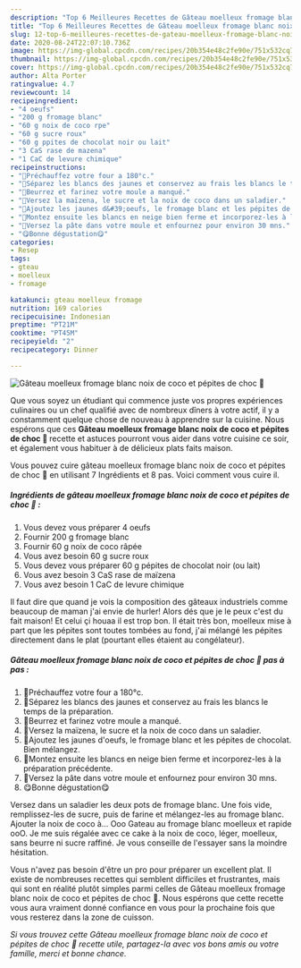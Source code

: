 ```yaml
---
description: "Top 6 Meilleures Recettes de Gâteau moelleux fromage blanc noix de coco et pépites de choc 🍫"
title: "Top 6 Meilleures Recettes de Gâteau moelleux fromage blanc noix de coco et pépites de choc 🍫"
slug: 12-top-6-meilleures-recettes-de-gateau-moelleux-fromage-blanc-noix-de-coco-et-pepites-de-choc
date: 2020-08-24T22:07:10.736Z
image: https://img-global.cpcdn.com/recipes/20b354e48c2fe90e/751x532cq70/gateau-moelleux-fromage-blanc-noix-de-coco-et-pepites-de-choc-🍫-photo-principale-de-la-recette.jpg
thumbnail: https://img-global.cpcdn.com/recipes/20b354e48c2fe90e/751x532cq70/gateau-moelleux-fromage-blanc-noix-de-coco-et-pepites-de-choc-🍫-photo-principale-de-la-recette.jpg
cover: https://img-global.cpcdn.com/recipes/20b354e48c2fe90e/751x532cq70/gateau-moelleux-fromage-blanc-noix-de-coco-et-pepites-de-choc-🍫-photo-principale-de-la-recette.jpg
author: Alta Porter
ratingvalue: 4.7
reviewcount: 14
recipeingredient:
- "4 oeufs"
- "200 g fromage blanc"
- "60 g noix de coco rpe"
- "60 g sucre roux"
- "60 g ppites de chocolat noir ou lait"
- "3 CaS rase de mazena"
- "1 CaC de levure chimique"
recipeinstructions:
- "🥥Préchauffez votre four a 180°c."
- "🥥Séparez les blancs des jaunes et conservez au frais les blancs le temps de la préparation."
- "🥥Beurrez et farinez votre moule a manqué."
- "🥥Versez la maïzena, le sucre et la noix de coco dans un saladier."
- "🥥Ajoutez les jaunes d&#39;oeufs, le fromage blanc et les pépites de chocolat. Bien mélangez."
- "🥥Montez ensuite les blancs en neige bien ferme et incorporez-les à la préparation précédente."
- "🥥Versez la pâte dans votre moule et enfournez pour environ 30 mns."
- "😋Bonne dégustation😋"
categories:
- Resep
tags:
- gteau
- moelleux
- fromage

katakunci: gteau moelleux fromage 
nutrition: 169 calories
recipecuisine: Indonesian
preptime: "PT21M"
cooktime: "PT45M"
recipeyield: "2"
recipecategory: Dinner

---
```



![Gâteau moelleux fromage blanc noix de coco et pépites de choc 🍫](https://img-global.cpcdn.com/recipes/20b354e48c2fe90e/751x532cq70/gateau-moelleux-fromage-blanc-noix-de-coco-et-pepites-de-choc-🍫-photo-principale-de-la-recette.jpg)

Que vous soyez un étudiant qui commence juste vos propres expériences culinaires ou un chef qualifié avec de nombreux dîners à votre actif, il y a constamment quelque chose de nouveau à apprendre sur la cuisine. Nous espérons que ces <strong> Gâteau moelleux fromage blanc noix de coco et pépites de choc 🍫 </strong> recette et astuces pourront vous aider dans votre cuisine ce soir, et également vous habituer à de délicieux plats faits maison.

<!--inarticleads1-->

Vous pouvez cuire gâteau moelleux fromage blanc noix de coco et pépites de choc 🍫 en utilisant 7 Ingrédients et 8 pas. Voici comment vous cuire il.

##### Ingrédients de gâteau moelleux fromage blanc noix de coco et pépites de choc 🍫 :

1. Vous devez vous préparer 4 oeufs
1. Fournir 200 g fromage blanc
1. Fournir 60 g noix de coco râpée
1. Vous avez besoin 60 g sucre roux
1. Vous devez vous préparer 60 g pépites de chocolat noir (ou lait)
1. Vous avez besoin 3 CaS rase de maïzena
1. Vous avez besoin 1 CaC de levure chimique


Il faut dire que quand je vois la composition des gâteaux industriels comme beaucoup de maman j&#39;ai envie de hurler! Alors dés que je le peux c&#39;est du fait maison! Et celui çi houaa il est trop bon. Il était très bon, moelleux mise à part que les pépites sont toutes tombées au fond, j&#39;ai mélangé les pépites directement dans le plat (pourtant elles étaient au congélateur). 

<!--inarticleads2-->

##### Gâteau moelleux fromage blanc noix de coco et pépites de choc 🍫 pas à pas :

1. 🥥Préchauffez votre four a 180°c.
1. 🥥Séparez les blancs des jaunes et conservez au frais les blancs le temps de la préparation.
1. 🥥Beurrez et farinez votre moule a manqué.
1. 🥥Versez la maïzena, le sucre et la noix de coco dans un saladier.
1. 🥥Ajoutez les jaunes d&#39;oeufs, le fromage blanc et les pépites de chocolat. Bien mélangez.
1. 🥥Montez ensuite les blancs en neige bien ferme et incorporez-les à la préparation précédente.
1. 🥥Versez la pâte dans votre moule et enfournez pour environ 30 mns.
1. 😋Bonne dégustation😋


Versez dans un saladier les deux pots de fromage blanc. Une fois vide, remplissez-les de sucre, puis de farine et mélangez-les au fromage blanc. Ajouter la noix de coco à… Ooo Gateau au fromage blanc moelleux et rapide ooO. Je me suis régalée avec ce cake à la noix de coco, léger, moelleux, sans beurre ni sucre raffiné. Je vous conseille de l&#39;essayer sans la moindre hésitation. 

<!--inarticleads1-->

<p>
Vous n'avez pas besoin d'être un pro pour préparer un excellent plat. Il existe de nombreuses recettes qui semblent difficiles et frustrantes, mais qui sont en réalité plutôt simples parmi celles de Gâteau moelleux fromage blanc noix de coco et pépites de choc 🍫. Nous espérons que cette recette vous aura vraiment donné confiance en vous pour la prochaine fois que vous resterez dans la zone de cuisson.
</p>

<p>
<i>Si vous trouvez cette Gâteau moelleux fromage blanc noix de coco et pépites de choc 🍫 recette utile, partagez-la avec vos bons amis ou votre famille, merci et bonne chance.</i>
</p>
